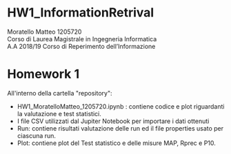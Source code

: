 # HW1_InformationRetrival
Moratello Matteo 1205720<br>
Corso di Laurea Magistrale in Ingegneria Informatica <br>
A.A 2018/19 Corso di Reperimento dell’Informazione <br>
<h1>Homework 1</h1>
All'interno della cartella "repository":
<ul>
<li>HW1_MoratelloMatteo_1205720.ipynb : contiene codice e plot riguardanti la valutazione e test statistici. </li>
  <li> I file CSV utilizzati dal Jupiter Notebook per importare i dati ottenuti</li>
  <li>Run: contiene risultati valutazione delle run ed il file properties usato per ciascuna run.</li>
  <li>Plot: contiene plot del Test statistico e delle misure MAP, Rprec e P10. </li>
</ul>
